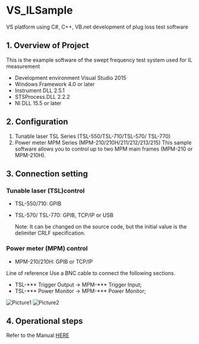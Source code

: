 # VS_ILSample
VS platform using C#, C++, VB.net development of plug loss test software

## 1. Overview of Project
This is the example software of the swept frequency test system used for IL measurement
  + Development environment  Visual Studio 2015
  +	Windows Framework        4.0 or later
  +	Instrument DLL           2.5.1
  +	STSProcess.DLL           2.2.2
  +	NI DLL                   15.5 or later

## 2. Configuration
1.	Tunable laser TSL Series (TSL-550/TSL-710/TSL-570/ TSL-770)
2.	Power meter MPM Series (MPM-210/210H/211/212/213/215)
This sample software allows you to control up to two MPM main frames (MPM-210 or MPM-210H).

## 3. Connection setting
### Tunable laser (TSL)control
  - TSL-550/710: GPIB
  - TSL-570/ TSL-770: GPIB, TCP/IP or USB
    
    Note: It can be changed on the source code, but the initial value is the delimiter CRLF specification.
### Power meter (MPM) control
  - MPM-210/210H: GPIB or TCP/IP
    
 Line of reference
   Use a BNC cable to connect the following sections.
  
  - TSL-*** Trigger Output	->	MPM-*** Trigger Input;
  - TSL-*** Power Monitor	->	MPM-*** Power Monitor;

  ![Picture1](https://github.com/santec-corporation/VS_ILSample/assets/135589579/d8ce59c6-d88f-4a49-8ea1-5505d712eba6)
  ![Picture2](https://github.com/santec-corporation/VS_ILSample/assets/135589579/f305d7d5-cecd-4d23-809a-e233eb9fd980)

## 4. Operational steps

Refer to the Manual [HERE](https://github.com/santec-corporation/VS_ILSample/files/12852241/Santec.IL.Swept.Test.System.Manual.V1.3_EN_20231009.pdf)

